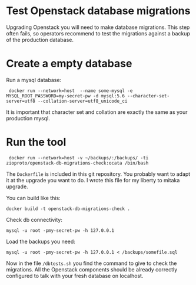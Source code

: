 # Test Openstack database migrations

Upgrading Openstack you will need to make database migrations. This step often fails, so operators recommend to test the migrations against a backup of the production database.

# Create a empty database

Run a mysql database:

     docker run --network=host  --name some-mysql -e MYSQL_ROOT_PASSWORD=my-secret-pw -d mysql:5.6 --character-set-server=utf8 --collation-server=utf8_unicode_ci


It is important that character set and collation are exactly the same as your production mysql.

# Run the tool

     docker run --network=host -v ~/backups/:/backups/ -ti zioproto/openstack-db-migrations-check:ocata /bin/bash


The `Dockerfile` is included in this git repository. You probably want to adapt it at the upgrade you want to do. I wrote this file for my liberty to mitaka upgrade.

You can build like this:

    docker build -t openstack-db-migrations-check .


Check db connectivity:

    mysql -u root -pmy-secret-pw -h 127.0.0.1


Load the backups you need:


    mysql -u root -pmy-secret-pw -h 127.0.0.1 < /backups/somefile.sql


Now in the file `/dbtests.sh` you find the command to give to check the migrations. All the Openstack components should be already correctly configured to talk with your fresh database on localhost.
